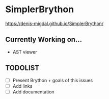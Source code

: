 # SimplerBrython

https://denis-migdal.github.io/SimplerBrython/

## Currently Working on...

- AST viewer

## TODOLIST

- [ ] Present Brython + goals of this issues
- [ ] Add links
- [ ] Add documentation
